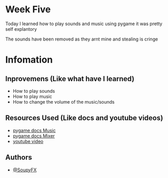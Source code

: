 # Week Five
Today I learned how to play sounds and music using pygame it was pretty self explantory

The sounds have been removed as they arnt mine and stealing is cringe

# Infomation
## Inprovemens (Like what have I learned)

- How to play sounds
- How to play music
- How to change the volume of the music/sounds

## Resources Used (Like docs and youtube videos)

- [pygame docs Music](https://www.pygame.org/docs/ref/music.html)
- [pygame docs Mixer](https://www.pygame.org/docs/ref/mixer.html)
- [youtube video](https://www.youtube.com/watch?v=pcdB2s2y4Qc)

## Authors
- [@SoupyFX ](https://github.com/SoupyFX)
